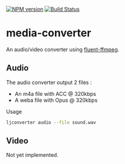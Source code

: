 [![NPM version](https://badge.fury.io/js/@lesjoursfr/media-converter.svg)](http://badge.fury.io/js/@lesjoursfr/media-converter)
[![Build Status](https://travis-ci.org/lesjoursfr/media-converter.svg?branch=stable)](https://travis-ci.org/lesjoursfr/media-converter)

media-converter
================

An audio/video converter using [fluent-ffmpeg](https://www.npmjs.com/package/fluent-ffmpeg).

## Audio

The audio converter output 2 files :
 - An m4a file with ACC @ 320kbps
 - A weba file with Opus @ 320kbps

Usage

```bash
ljconverter audio --file sound.wav
```

## Video

Not yet implemented.